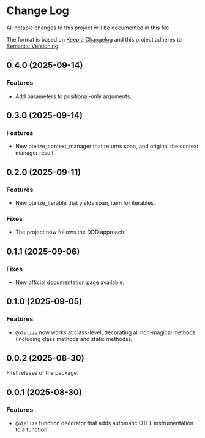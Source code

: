 # Change Log
All notable changes to this project will be documented in this file.

The format is based on [Keep a Changelog](http://keepachangelog.com/)
and this project adheres to [Semantic Versioning](http://semver.org/).

## 0.4.0 (2025-09-14)
### Features
- Add parameters to positional-only arguments.

## 0.3.0 (2025-09-14)
### Features
- New otelize_context_manager that returns span, and original the context manager result.

## 0.2.0 (2025-09-11)
### Features
- New otelize_iterable that yields span, item for iterables.

### Fixes
- The project now follows the DDD approach.

## 0.1.1 (2025-09-06)
### Fixes
 - New official [documentation page](https://otelize.readthedocs.io/en/latest/) available.

## 0.1.0 (2025-09-05)
### Features
 - `@otelize` now works at class-level, decorating all non-magical methods (including class methods and static methods).

## 0.0.2 (2025-08-30)
First release of the package.

## 0.0.1 (2025-08-30)
### Features
- `@otelize` function decorator that adds automatic OTEL instrumentation to a function.